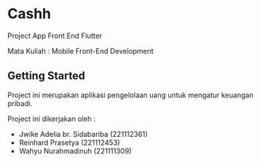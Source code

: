 # Cashh

Project App Front End Flutter

Mata Kuliah : Mobile Front-End Development

## Getting Started

Project ini merupakan aplikasi pengelolaan uang untuk mengatur keuangan pribadi.

Project ini dikerjakan oleh :
- Jwike Adelia br. Sidabariba (221112361)
- Reinhard Prasetya (221112453)
- Wahyu Nurahmadinuh (221111309)
